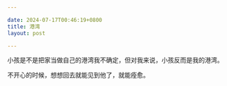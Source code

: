 ```yaml
---

date: 2024-07-17T00:46:19+0800
title: 港湾
layout: post

---
```


小孩是不是把家当做自己的港湾我不确定，但对我来说，小孩反而是我的港湾。

不开心的时候，想想回去就能见到他了，就能痊愈。
